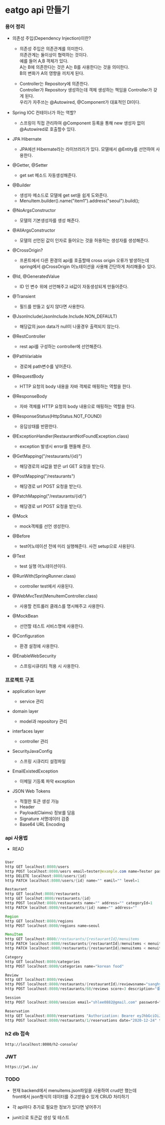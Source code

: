 # eatgo api 만들기


### 용어 정리

- 의존성 주입(Dependency Injection)이란?

    - 의존성 주입은 의존관계를 의미한다.  
      의존관계는 둘이상이 협력하는 것이다.  
      예를 들어 A,B 객체가 있다.  
      A는 B에 의존한다는 것은 A는 B를 사용한다는 것을 의미한다.  
      B의 변화가 A의 영향을 끼치게 된다.  

    - Controller는 Repository에 의존한다.  
      Controller가 Repository 생성하는데 객체 생성하는 책임을 Controller가 갖게 된다.   
      우리가 자주쓰는 @Autowired, @Component가 대표적인 DI이다.  

- Spring IOC 컨테이너가 하는 역할?  
    - 스프링이 직접 관리하여 @Component 등록을 통해 new 생성자 없이 @Autowired로 호출할수 있다.

- JPA Hibernate
    - JPA에선 Hibernate라는 라이브러리가 있다. 모델에서 @Entity를 선언하여 사용한다.

- @Getter, @Setter
    - get set 메소드 자동생성해준다.

- @Builder
    - 생성자 메소드로 모델에 get set을 쉽게 도와준다.
    - MenuItem.builder().name("item1").address("seoul").build();

- @NoArgsConstructor
    - 모델의 기본생성자를 생성 해준다. 
    
- @AllArgsConstructor
    - 모델의 선언된 값이 인자로 들어오는 것을 허용하는 생성자를 생성해준다.

- @CrossOrigin?
    - 프론트에서 다른 환경의 api를 호출할때 cross origin 오류가 발생하는데 spring에서 
     @CrossOrigin 어노테이션을 사용해 간단하게 처리해줄수 있다.
     
- @Id, @GeneratedValue
    - ID 인 변수 위에 선언해주고 id값이 자동생성되게 만들어준다.
    
- @Transient
    - 필드를 만들고 싶지 않다면 사용한다. 

- @JsonInclude(JsonInclude.Include.NON_DEFAULT)
    - 해당값의 json data가 null이 나올경우 출력되지 않는다. 
    
- @RestController
    - rest api를 구성하는 controller에 선언해준다.

- @PathVariable
    - 경로에 path변수를 넣어준다.

- @RequestBody
    - HTTP 요청의 body 내용을 자바 객체로 매핑하는 역할을 한다.
    
- @ResponseBody
    - 자바 객체를 HTTP 요청의 body 내용으로 매핑하는 역할을 한다.
   
- @ResponseStatus(HttpStatus.NOT_FOUND)
    - 응답상태를 반환한다.

- @ExceptionHandler(RestaurantNotFoundException.class)
    - exception 발생시 error를 핸들해 준다.
    
- @GetMapping("/restaurants/{id}")
    - 해당경로의 id값을 받은 url GET 요청을 받는다.
     
- @PostMapping("/restaurants")
    - 해당경로 url POST 요청을 받는다.

- @PatchMapping("/restaurants/{id}")
    - 해당경로 url POST 요청을 받는다.

- @Mock
    - mock객체를 선언 생성한다.

- @Before
    - test어노테이션 전에 미리 실행해준다. 사전 setup으로 사용된다.
    
- @Test
    - test 실행 어노테이션이다.

- @RunWith(SpringRunner.class)
    - controller test에서 사용된다.
    
- @WebMvcTest(MenuItemController.class)
    - 사용할 컨트롤러 클래스를 명시해주고 사용한다. 
    
- @MockBean
    - 선언할 테스트 서비스명에 사용한다.

- @Configuration
    - 환경 설정에 사용한다.
    
- @EnableWebSecurity
    - 스프링시큐리티 적용 시 사용한다.

### 프로젝트 구조
- application layer 
    - service 관리

- domain layer 
    - model과 repository 관리

- interfaces layer 
    - controller 관리

- SecurityJavaConfig
    - 스프링 시큐리티 설정파일
    
- EmailExistedException
    - 이메일 기등록 파악 exception
    
- JSON Web Tokens
    - 적절한 토큰 생성 가능
    - Header
    - Payload(Claims) 정보를 담음
    - Signature 서명데이터 검증
    - Base64 URL Encoding
    
    
### api 사용법

* READ
 ```java

User 
http GET localhost:8080/users
http POST localhost:8080/uesrs email=tester@example.com name=Tester password="tester"
http DELETE localhost:8080/users/{id}
http PATCH localhost:8080/users/{id} name="" eamil="" level=1

Restaurant
http GET localhot:8080/restaurants
http GET localhot:8080/restaurants/{id}
http POST localhot:8080/restaurants name="" address="" categoryId=1
http PATCH localhot:8080/restaurants/{id} name="" address="" 

Region
http GET localhost:8080/regions
http POST localhost:8080/regions name=seoul

MenuItem
http GET localhost:8080//restaurants/{restaurantId}/menuitems
http PATCH localhost:8080/restaurants/{restaurantId}/menuitems < menuitems.json
http PATCH localhost:8080/restaurants/{restaurantId}/menuitems < menuitems2.json

Category
http GET localhost:8080/categories
http POST localhost:8080/categories name="korean food"

Review
http GET localhost:8080/reviews
http POST localhost:8080/restaurants/{restaurantId}/reviewsname="sanghyun" score="3" description="good"
http POST localhost:8080/restaurants/68/reviews score=3 description="좋아요" "Authorization:Bearer eyJhbGciOiJIUzI1NiJ9.eyJ1c2VySWQiOjEwMDQsIm5hbWUiOiJKb2huIn0.8hm6ZOJykSINHxL-rf0yV882fApL3hyQ9-WGlJUyo2A"

Session
http POST localhost:8080/session email="shlee0882@gmail.com" password="sanghyun"

Reservation
http GET localhost:8080/reservations "Authorization: Bearer eyJhbGciOiJIUzI1NiJ9.eyJ1c2VySWQiOjE2MiwibmFtZSI6IuqwgOqyjOyjvOyduCIsInJlc3RhdXJhbnRJZCI6MX0.91Z5lu9uIy29urhgEKxmKh7laeuEFEkMo88AOOSuRns"
http POST localhost:8080/restaurants/1/reservations date="2020-12-24" time="23:00" partySize=4 "Authorization: Bearer eyJhbGciOiJIUzI1NiJ9.eyJ1c2VySWQiOjE2MSwibmFtZSI6InRlc3RlciJ9.n9A2wAduxEsiNP3Op5q5KcTzuiVts-GZcIKwq-3btn8"

```

### h2 db 접속

```
http://localhost:8080/h2-console/
```

### JWT

```
https://jwt.io/
```

### TODO

- 현재 backend에서 menuitems.json파일을 사용하여 crud만 했는데  
  front에서 json형식의 데이터를 주고받을수 있게 CRUD 처리하기 
  
- 각 api마다 추가로 필요한 정보가 있다면 넣어주기

- junit으로 토큰값 생성 및 테스트